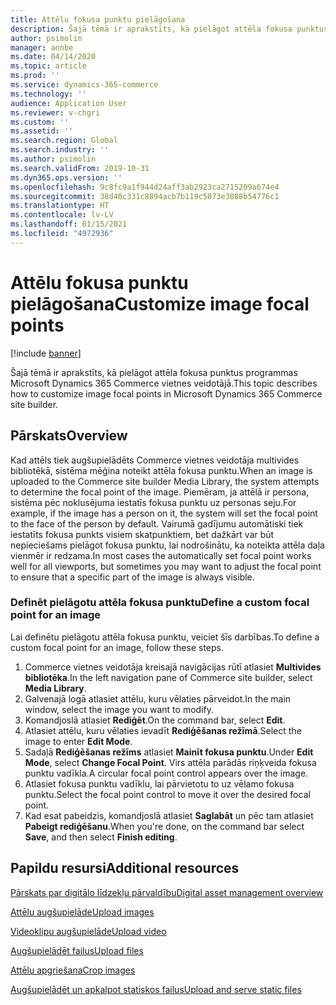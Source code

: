 ```yaml
---
title: Attēlu fokusa punktu pielāgošana
description: Šajā tēmā ir aprakstīts, kā pielāgot attēla fokusa punktus programmas Microsoft Dynamics 365 Commerce vietnes veidotājā.
author: psimolin
manager: annbe
ms.date: 04/14/2020
ms.topic: article
ms.prod: ''
ms.service: dynamics-365-commerce
ms.technology: ''
audience: Application User
ms.reviewer: v-chgri
ms.custom: ''
ms.assetid: ''
ms.search.region: Global
ms.search.industry: ''
ms.author: psimolin
ms.search.validFrom: 2019-10-31
ms.dyn365.ops.version: ''
ms.openlocfilehash: 9c8fc9a1f944d24aff3ab2923ca2715209a674e4
ms.sourcegitcommit: 38d40c331c8894acb7b119c5073e3088b54776c1
ms.translationtype: HT
ms.contentlocale: lv-LV
ms.lasthandoff: 01/15/2021
ms.locfileid: "4972936"
---
```

# <a name="customize-image-focal-points"></a><span data-ttu-id="e69f6-103">Attēlu fokusa punktu pielāgošana</span><span class="sxs-lookup"><span data-stu-id="e69f6-103">Customize image focal points</span></span>

[!include [banner](includes/banner.md)]

<span data-ttu-id="e69f6-104">Šajā tēmā ir aprakstīts, kā pielāgot attēla fokusa punktus programmas Microsoft Dynamics 365 Commerce vietnes veidotājā.</span><span class="sxs-lookup"><span data-stu-id="e69f6-104">This topic describes how to customize image focal points in Microsoft Dynamics 365 Commerce site builder.</span></span>

## <a name="overview"></a><span data-ttu-id="e69f6-105">Pārskats</span><span class="sxs-lookup"><span data-stu-id="e69f6-105">Overview</span></span>

<span data-ttu-id="e69f6-106">Kad attēls tiek augšupielādēts Commerce vietnes veidotāja multivides bibliotēkā, sistēma mēģina noteikt attēla fokusa punktu.</span><span class="sxs-lookup"><span data-stu-id="e69f6-106">When an image is uploaded to the Commerce site builder Media Library, the system attempts to determine the focal point of the image.</span></span> <span data-ttu-id="e69f6-107">Piemēram, ja attēlā ir persona, sistēma pēc noklusējuma iestatīs fokusa punktu uz personas seju.</span><span class="sxs-lookup"><span data-stu-id="e69f6-107">For example, if the image has a person on it, the system will set the focal point to the face of the person by default.</span></span> <span data-ttu-id="e69f6-108">Vairumā gadījumu automātiski tiek iestatīts fokusa punkts visiem skatpunktiem, bet dažkārt var būt nepieciešams pielāgot fokusa punktu, lai nodrošinātu, ka noteikta attēla daļa vienmēr ir redzama.</span><span class="sxs-lookup"><span data-stu-id="e69f6-108">In most cases the automatically set focal point works well for all viewports, but sometimes you may want to adjust the focal point to ensure that a specific part of the image is always visible.</span></span>

### <a name="define-a-custom-focal-point-for-an-image"></a><span data-ttu-id="e69f6-109">Definēt pielāgotu attēla fokusa punktu</span><span class="sxs-lookup"><span data-stu-id="e69f6-109">Define a custom focal point for an image</span></span>

<span data-ttu-id="e69f6-110">Lai definētu pielāgotu attēla fokusa punktu, veiciet šīs darbības.</span><span class="sxs-lookup"><span data-stu-id="e69f6-110">To define a custom focal point for an image, follow these steps.</span></span>

1. <span data-ttu-id="e69f6-111">Commerce vietnes veidotāja kreisajā navigācijas rūtī atlasiet **Multivides bibliotēka**.</span><span class="sxs-lookup"><span data-stu-id="e69f6-111">In the left navigation pane of Commerce site builder, select **Media Library**.</span></span>
1. <span data-ttu-id="e69f6-112">Galvenajā logā atlasiet attēlu, kuru vēlaties pārveidot.</span><span class="sxs-lookup"><span data-stu-id="e69f6-112">In the main window, select the image you want to modify.</span></span>
1. <span data-ttu-id="e69f6-113">Komandjoslā atlasiet **Rediģēt**.</span><span class="sxs-lookup"><span data-stu-id="e69f6-113">On the command bar, select **Edit**.</span></span>
1. <span data-ttu-id="e69f6-114">Atlasiet attēlu, kuru vēlaties ievadīt **Rediģēšanas režīmā**.</span><span class="sxs-lookup"><span data-stu-id="e69f6-114">Select the image to enter **Edit Mode**.</span></span>
1. <span data-ttu-id="e69f6-115">Sadaļā **Rediģēšanas režīms** atlasiet **Mainīt fokusa punktu**.</span><span class="sxs-lookup"><span data-stu-id="e69f6-115">Under **Edit Mode**, select **Change Focal Point**.</span></span> <span data-ttu-id="e69f6-116">Virs attēla parādās riņķveida fokusa punktu vadīkla.</span><span class="sxs-lookup"><span data-stu-id="e69f6-116">A circular focal point control appears over the image.</span></span>
1. <span data-ttu-id="e69f6-117">Atlasiet fokusa punktu vadīklu, lai pārvietotu to uz vēlamo fokusa punktu.</span><span class="sxs-lookup"><span data-stu-id="e69f6-117">Select the focal point control to move it over the desired focal point.</span></span>
1. <span data-ttu-id="e69f6-118">Kad esat pabeidzis, komandjoslā atlasiet **Saglabāt** un pēc tam atlasiet **Pabeigt rediģēšanu**.</span><span class="sxs-lookup"><span data-stu-id="e69f6-118">When you're done, on the command bar select **Save**, and then select **Finish editing**.</span></span>

## <a name="additional-resources"></a><span data-ttu-id="e69f6-119">Papildu resursi</span><span class="sxs-lookup"><span data-stu-id="e69f6-119">Additional resources</span></span>

[<span data-ttu-id="e69f6-120">Pārskats par digitālo līdzekļu pārvaldību</span><span class="sxs-lookup"><span data-stu-id="e69f6-120">Digital asset management overview</span></span>](dam-overview.md)

[<span data-ttu-id="e69f6-121">Attēlu augšupielāde</span><span class="sxs-lookup"><span data-stu-id="e69f6-121">Upload images</span></span>](dam-upload-images.md)

[<span data-ttu-id="e69f6-122">Videoklipu augšupielāde</span><span class="sxs-lookup"><span data-stu-id="e69f6-122">Upload video</span></span>](dam-upload-video.md)

[<span data-ttu-id="e69f6-123">Augšupielādēt failus</span><span class="sxs-lookup"><span data-stu-id="e69f6-123">Upload files</span></span>](dam-upload-files.md)

[<span data-ttu-id="e69f6-124">Attēlu apgriešana</span><span class="sxs-lookup"><span data-stu-id="e69f6-124">Crop images</span></span>](dam-crop-images.md)

[<span data-ttu-id="e69f6-125">Augšupielādēt un apkalpot statiskos failus</span><span class="sxs-lookup"><span data-stu-id="e69f6-125">Upload and serve static files</span></span>](upload-serve-static-files.md)
